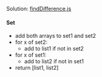 Solution: [findDifference.js](findDifference.js)

#### Set 
- add both arrays to set1 and set2
- for x of set2:
    - add to list1 if not in set2
- for x of set1:
    - add to list2 if not in set1
- return [list1, list2]